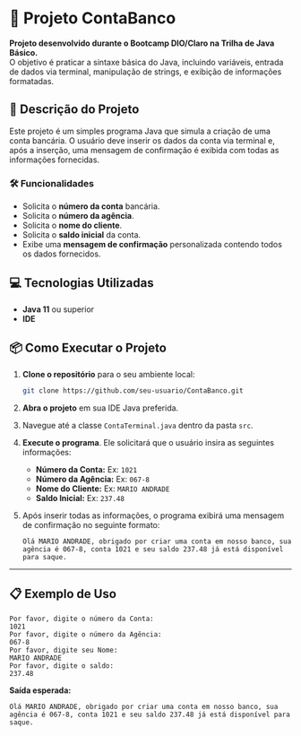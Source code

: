 # 🚀 Projeto ContaBanco

**Projeto desenvolvido durante o Bootcamp DIO/Claro na Trilha de Java Básico.**  
O objetivo é praticar a sintaxe básica do Java, incluindo variáveis, entrada de dados via terminal, manipulação de strings, e exibição de informações formatadas.


## 📄 Descrição do Projeto

Este projeto é um simples programa Java que simula a criação de uma conta bancária. O usuário deve inserir os dados da conta via terminal e, após a inserção, uma mensagem de confirmação é exibida com todas as informações fornecidas.

### 🛠️ Funcionalidades

- Solicita o **número da conta** bancária.
- Solicita o **número da agência**.
- Solicita o **nome do cliente**.
- Solicita o **saldo inicial** da conta.
- Exibe uma **mensagem de confirmação** personalizada contendo todos os dados fornecidos.


## 💻 Tecnologias Utilizadas

- **Java 11** ou superior
- **IDE**



## 📦 Como Executar o Projeto

1. **Clone o repositório** para o seu ambiente local:
   ```bash
   git clone https://github.com/seu-usuario/ContaBanco.git
   ```

2. **Abra o projeto** em sua IDE Java preferida.

3. Navegue até a classe `ContaTerminal.java` dentro da pasta `src`.

4. **Execute o programa**. Ele solicitará que o usuário insira as seguintes informações:

   - **Número da Conta:** Ex: `1021`
   - **Número da Agência:** Ex: `067-8`
   - **Nome do Cliente:** Ex: `MARIO ANDRADE`
   - **Saldo Inicial:** Ex: `237.48`

5. Após inserir todas as informações, o programa exibirá uma mensagem de confirmação no seguinte formato:

   ```
   Olá MARIO ANDRADE, obrigado por criar uma conta em nosso banco, sua agência é 067-8, conta 1021 e seu saldo 237.48 já está disponível para saque.
   ```

---

## 📋 Exemplo de Uso

```shell
Por favor, digite o número da Conta:
1021
Por favor, digite o número da Agência:
067-8
Por favor, digite seu Nome:
MARIO ANDRADE
Por favor, digite o saldo:
237.48
```

**Saída esperada:**
```
Olá MARIO ANDRADE, obrigado por criar uma conta em nosso banco, sua agência é 067-8, conta 1021 e seu saldo 237.48 já está disponível para saque.
```



